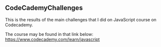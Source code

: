 CodeCademyChallenges
-------------


This is the results of the main challenges that I did on JavaScript course on Codecademy.

The course may be found in that link below:
https://www.codecademy.com/learn/javascript
